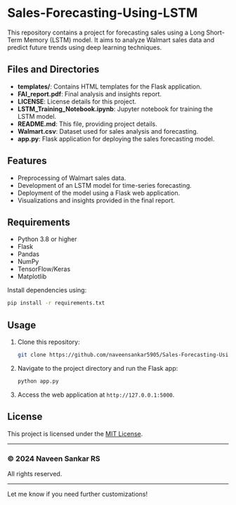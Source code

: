 # Sales-Forecasting-Using-LSTM

This repository contains a project for forecasting sales using a Long Short-Term Memory (LSTM) model. It aims to analyze Walmart sales data and predict future trends using deep learning techniques.

## Files and Directories

- **templates/**: Contains HTML templates for the Flask application.
- **FAI_report.pdf**: Final analysis and insights report.
- **LICENSE**: License details for this project.
- **LSTM_Training_Notebook.ipynb**: Jupyter notebook for training the LSTM model.
- **README.md**: This file, providing project details.
- **Walmart.csv**: Dataset used for sales analysis and forecasting.
- **app.py**: Flask application for deploying the sales forecasting model.

## Features

- Preprocessing of Walmart sales data.
- Development of an LSTM model for time-series forecasting.
- Deployment of the model using a Flask web application.
- Visualizations and insights provided in the final report.

## Requirements

- Python 3.8 or higher
- Flask
- Pandas
- NumPy
- TensorFlow/Keras
- Matplotlib

Install dependencies using:
```bash
pip install -r requirements.txt
```

## Usage

1. Clone this repository:
   ```bash
   git clone https://github.com/naveensankar5905/Sales-Forecasting-Using-LSTM.git
   ```
2. Navigate to the project directory and run the Flask app:
   ```bash
   python app.py
   ```
3. Access the web application at `http://127.0.0.1:5000`.

## License

This project is licensed under the [MIT License](LICENSE).

---

### © 2024 Naveen Sankar RS  
All rights reserved.  

---

Let me know if you need further customizations!
